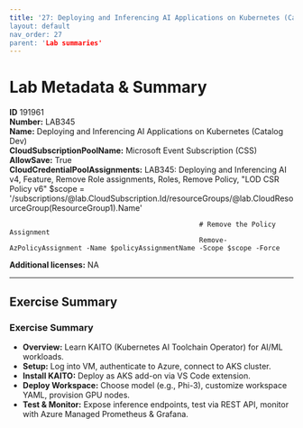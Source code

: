 ```yaml
---
title: '27: Deploying and Inferencing AI Applications on Kubernetes (Catalog Dev)` 
layout: default
nav_order: 27
parent: 'Lab summaries'
--- 
```


# Lab Metadata & Summary

**ID** 191961  
**Number:** LAB345  
**Name:** Deploying and Inferencing AI Applications on Kubernetes (Catalog Dev)  
**CloudSubscriptionPoolName:** Microsoft Event Subscription (CSS)  
**AllowSave:** True  
**CloudCredentialPoolAssignments:** LAB345: Deploying and Inferencing AI v4, Feature, Remove Role assignments, Roles, Remove Policy, "LOD CSR Policy v6"
                                                   $scope = '/subscriptions/@lab.CloudSubscription.Id/resourceGroups/@lab.CloudResourceGroup(ResourceGroup1).Name'
                                                   
                                                   # Remove the Policy Assignment
                                                   Remove-AzPolicyAssignment -Name $policyAssignmentName -Scope $scope -Force  
**Additional licenses:** NA  

---

## Exercise Summary
### Exercise Summary
- **Overview:** Learn KAITO (Kubernetes AI Toolchain Operator) for AI/ML workloads.
- **Setup:** Log into VM, authenticate to Azure, connect to AKS cluster.
- **Install KAITO:** Deploy as AKS add-on via VS Code extension.
- **Deploy Workspace:** Choose model (e.g., Phi-3), customize workspace YAML, provision GPU nodes.
- **Test & Monitor:** Expose inference endpoints, test via REST API, monitor with Azure Managed Prometheus & Grafana.

